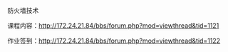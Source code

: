 防火墙技术

课程内容：http://172.24.21.84/bbs/forum.php?mod=viewthread&tid=1121

作业签到：http://172.24.21.84/bbs/forum.php?mod=viewthread&tid=1122

